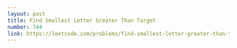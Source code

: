 ```yaml
---
layout: post
title: Find Smallest Letter Greater Than Target
number: 744
link: https://leetcode.com/problems/find-smallest-letter-greater-than-target
---
```

